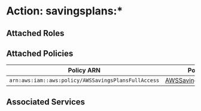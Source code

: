 # Action: savingsplans:*

## Attached Roles

## Attached Policies

| Policy ARN | Policy Name |
|------------|-------------|
| `arn:aws:iam::aws:policy/AWSSavingsPlansFullAccess` | [AWSSavingsPlansFullAccess](../policies.md#awssavingsplansfullaccess) |

## Associated Services

